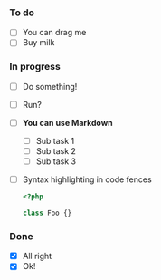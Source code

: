 ### To do
- [ ] You can drag me
- [ ] Buy milk

### In progress
- [ ] Do something!
- [ ] Run?
- [ ] **You can use Markdown**
  
  - [ ] Sub task 1
  - [ ] Sub task 2
  - [ ] Sub task 3
- [ ] Syntax highlighting in code fences
  
  ```php
  <?php
  
  class Foo {}
  ```

### Done
- [x] All right
- [x] Ok!
